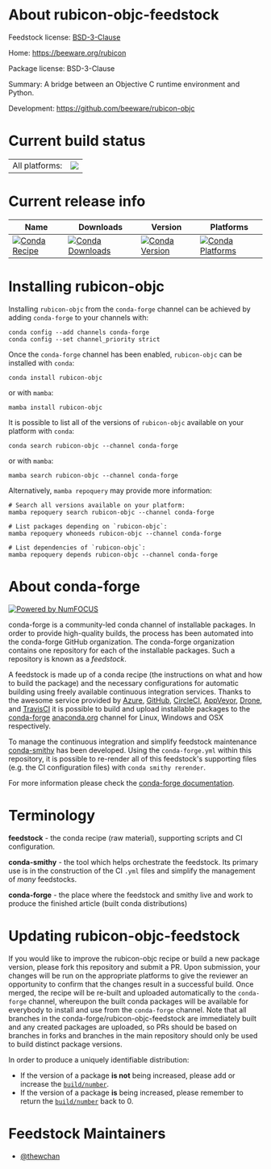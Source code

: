 About rubicon-objc-feedstock
============================

Feedstock license: [BSD-3-Clause](https://github.com/conda-forge/rubicon-objc-feedstock/blob/main/LICENSE.txt)

Home: https://beeware.org/rubicon

Package license: BSD-3-Clause

Summary: A bridge between an Objective C runtime environment and Python.

Development: https://github.com/beeware/rubicon-objc

Current build status
====================


<table><tr><td>All platforms:</td>
    <td>
      <a href="https://dev.azure.com/conda-forge/feedstock-builds/_build/latest?definitionId=17260&branchName=main">
        <img src="https://dev.azure.com/conda-forge/feedstock-builds/_apis/build/status/rubicon-objc-feedstock?branchName=main">
      </a>
    </td>
  </tr>
</table>

Current release info
====================

| Name | Downloads | Version | Platforms |
| --- | --- | --- | --- |
| [![Conda Recipe](https://img.shields.io/badge/recipe-rubicon--objc-green.svg)](https://anaconda.org/conda-forge/rubicon-objc) | [![Conda Downloads](https://img.shields.io/conda/dn/conda-forge/rubicon-objc.svg)](https://anaconda.org/conda-forge/rubicon-objc) | [![Conda Version](https://img.shields.io/conda/vn/conda-forge/rubicon-objc.svg)](https://anaconda.org/conda-forge/rubicon-objc) | [![Conda Platforms](https://img.shields.io/conda/pn/conda-forge/rubicon-objc.svg)](https://anaconda.org/conda-forge/rubicon-objc) |

Installing rubicon-objc
=======================

Installing `rubicon-objc` from the `conda-forge` channel can be achieved by adding `conda-forge` to your channels with:

```
conda config --add channels conda-forge
conda config --set channel_priority strict
```

Once the `conda-forge` channel has been enabled, `rubicon-objc` can be installed with `conda`:

```
conda install rubicon-objc
```

or with `mamba`:

```
mamba install rubicon-objc
```

It is possible to list all of the versions of `rubicon-objc` available on your platform with `conda`:

```
conda search rubicon-objc --channel conda-forge
```

or with `mamba`:

```
mamba search rubicon-objc --channel conda-forge
```

Alternatively, `mamba repoquery` may provide more information:

```
# Search all versions available on your platform:
mamba repoquery search rubicon-objc --channel conda-forge

# List packages depending on `rubicon-objc`:
mamba repoquery whoneeds rubicon-objc --channel conda-forge

# List dependencies of `rubicon-objc`:
mamba repoquery depends rubicon-objc --channel conda-forge
```


About conda-forge
=================

[![Powered by
NumFOCUS](https://img.shields.io/badge/powered%20by-NumFOCUS-orange.svg?style=flat&colorA=E1523D&colorB=007D8A)](https://numfocus.org)

conda-forge is a community-led conda channel of installable packages.
In order to provide high-quality builds, the process has been automated into the
conda-forge GitHub organization. The conda-forge organization contains one repository
for each of the installable packages. Such a repository is known as a *feedstock*.

A feedstock is made up of a conda recipe (the instructions on what and how to build
the package) and the necessary configurations for automatic building using freely
available continuous integration services. Thanks to the awesome service provided by
[Azure](https://azure.microsoft.com/en-us/services/devops/), [GitHub](https://github.com/),
[CircleCI](https://circleci.com/), [AppVeyor](https://www.appveyor.com/),
[Drone](https://cloud.drone.io/welcome), and [TravisCI](https://travis-ci.com/)
it is possible to build and upload installable packages to the
[conda-forge](https://anaconda.org/conda-forge) [anaconda.org](https://anaconda.org/)
channel for Linux, Windows and OSX respectively.

To manage the continuous integration and simplify feedstock maintenance
[conda-smithy](https://github.com/conda-forge/conda-smithy) has been developed.
Using the ``conda-forge.yml`` within this repository, it is possible to re-render all of
this feedstock's supporting files (e.g. the CI configuration files) with ``conda smithy rerender``.

For more information please check the [conda-forge documentation](https://conda-forge.org/docs/).

Terminology
===========

**feedstock** - the conda recipe (raw material), supporting scripts and CI configuration.

**conda-smithy** - the tool which helps orchestrate the feedstock.
                   Its primary use is in the construction of the CI ``.yml`` files
                   and simplify the management of *many* feedstocks.

**conda-forge** - the place where the feedstock and smithy live and work to
                  produce the finished article (built conda distributions)


Updating rubicon-objc-feedstock
===============================

If you would like to improve the rubicon-objc recipe or build a new
package version, please fork this repository and submit a PR. Upon submission,
your changes will be run on the appropriate platforms to give the reviewer an
opportunity to confirm that the changes result in a successful build. Once
merged, the recipe will be re-built and uploaded automatically to the
`conda-forge` channel, whereupon the built conda packages will be available for
everybody to install and use from the `conda-forge` channel.
Note that all branches in the conda-forge/rubicon-objc-feedstock are
immediately built and any created packages are uploaded, so PRs should be based
on branches in forks and branches in the main repository should only be used to
build distinct package versions.

In order to produce a uniquely identifiable distribution:
 * If the version of a package **is not** being increased, please add or increase
   the [``build/number``](https://docs.conda.io/projects/conda-build/en/latest/resources/define-metadata.html#build-number-and-string).
 * If the version of a package **is** being increased, please remember to return
   the [``build/number``](https://docs.conda.io/projects/conda-build/en/latest/resources/define-metadata.html#build-number-and-string)
   back to 0.

Feedstock Maintainers
=====================

* [@thewchan](https://github.com/thewchan/)

